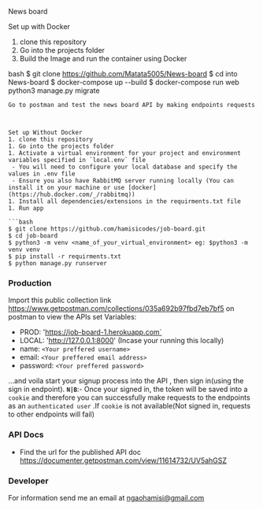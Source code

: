 News board

Set up with Docker
1. clone this repository 
1. Go into the projects folder
1. Build the Image and run the container using Docker

bash
$ git clone https://github.com/Matata5005/News-board
$ cd into News-board
$ docker-compose up --build 
$ docker-compose run web python3 manage.py migrate

```
Go to postman and test the news board API by making endpoints requests



Set up Without Docker
1. clone this repository 
1. Go into the projects folder
1. Activate a virtual environment for your project and environment variables specified in `local.env` file
 - You will need to configure your local database and specify the values in .env file
 - Ensure you also have RabbitMQ server running locally (You can install it on your machine or use [docker](https://hub.docker.com/_/rabbitmq))
1. Install all dependencies/extensions in the requirments.txt file
1. Run app

```bash
$ git clone https://github.com/hamisicodes/job-board.git
$ cd job-board
$ python3 -m venv <name_of_your_virtual_environment> eg: $python3 -m venv venv
$ pip install -r requirments.txt
$ python manage.py runserver

```

###  Production
Import this public collection link https://www.getpostman.com/collections/035a692b97fbd7eb7bf5 on postman to view the APIs
set Variables:
- PROD: 'https://job-board-1.herokuapp.com`
- LOCAL: 'http://127.0.0.1:8000' (Incase your running this locally)
- name: `<Your preffered username>`
- email: `<Your preffered email address>`
- password: `<Your preffered password>`

...and voila start your signup process into the API , then sign in(using the sign in endpoint).
__`N|B`__:- Once your signed in, the token will be saved into a `cookie` and therefore you can successfully make requests to the endpoints as an `authenticated user` .If `cookie` is not available(Not signed in, requests to other endpoints will fail)

### API Docs
- Find the url for the published API doc https://documenter.getpostman.com/view/11614732/UV5ahGSZ

### Developer
For information send me an email at ngaohamisi@gmail.com

